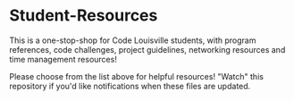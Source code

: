 # Student-Resources
This is a one-stop-shop for Code Louisville students, with program references, code challenges, project guidelines, networking resources and time management resources!

Please choose from the list above for helpful resources!  "Watch" this repository if you'd like notifications when these files are updated.

